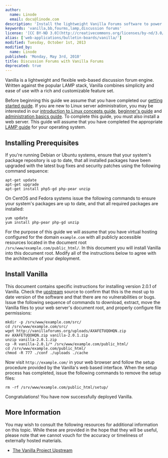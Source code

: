 ```yaml
---
author:
  name: Linode
  email: docs@linode.com
description: 'Install the lightweight Vanilla Forums software to power discussion forums on your Linux VPS.'
keywords: 'vanilla,bb,fourms,lamp,discussion forums'
license: '[CC BY-ND 3.0](http://creativecommons.org/licenses/by-nd/3.0/us/)'
alias: ['web-applications/bulletin-boards/vanilla/']
modified: Tuesday, October 1st, 2013
modified_by:
  name: Linode
published: 'Monday, May 3rd, 2010'
title: Discussion Forums with Vanilla Forums
deprecated: true
---
```


Vanilla is a lightweight and flexible web-based discussion forum engine. Written against the popular LAMP stack, Vanilla combines simplicity and ease of use with a rich and customizable feature set.

Before beginning this guide we assume that you have completed our [getting started guide](/docs/getting-started/). If you are new to Linux server administration, you may be interested in our [introduction to Linux concepts guide](/docs/tools-reference/introduction-to-linux-concepts/), [beginner's guide](/docs/beginners-guide/) and [administration basics guide](/docs/using-linux/administration-basics). To complete this guide, you must also install a web server. This guide will assume that you have completed the appropriate [LAMP guide](/docs/lamp-guides/) for your operating system.

Installing Prerequisites
------------------------

If you're running Debian or Ubuntu systems, ensure that your system's package repository is up to date, that all installed packages have been upgraded with the latest bug fixes and security patches using the following command sequence:

    apt-get update
    apt-get upgrade
    apt-get install php5-gd php-pear unzip

On CentOS and Fedora systems issue the following commands to ensure your system's packages are up to date, and that all required packages are installed:

    yum update
    yum install php-pear php-gd unzip

For the purpose of this guide we will assume that you have virtual hosting configured for the domain `example.com` with all publicly accessible resources located in the document root `/srv/www/example.com/public_html/`. In this document you will install Vanilla into this document root. Modify all of the instructions below to agree with the architecture of your deployment.

Install Vanilla
---------------

This document contains specific instructions for installing version 2.0.1 of Vanilla. Check the [upstream](http://vanillaforums.org/download/) source to confirm that this is the most up to date version of the software and that there are no vulnerabilities or bugs. Issue the following sequence of commands to download, extract, move the Vanilla files to your web server's document root, and properly configure file permissions:

    mkdir -p /srv/www/example.com/src/
    cd /srv/www/example.com/src/
    wget http://vanillaforums.org/uploads/AXAFETUQOHQN.zip
    mv AXAFETUQOHQN.zip vanilla-2.0.1.zip
    unzip vanilla-2.0.1.zip
    cp -R vanilla-2.0.1/* /srv/www/example.com/public_html/
    cd /srv/www/example.com/public_html/
    chmod -R 777 ./conf ./uploads ./cache

Now visit `http://example.com/` in your web browser and follow the setup procedure provided by the Vanilla's web based interface. When the setup process has completed, issue the following commands to remove the setup files:

    rm -rf /srv/www/example.com/public_html/setup/

Congratulations! You have now successfully deployed Vanilla.

More Information
----------------

You may wish to consult the following resources for additional information on this topic. While these are provided in the hope that they will be useful, please note that we cannot vouch for the accuracy or timeliness of externally hosted materials.

- [The Vanilla Project Upstream](http://vanillaforums.org/)



